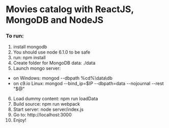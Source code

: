 # Movies catalog with ReactJS, MongoDB and NodeJS

### To run:
1. install mongodb
2. You should use node 6.1.0 to be safe
3. run: npm install
4. Create folder for MongoDB data: ./data
5. Launch mongo server: 
  - on Windows: mongod --dbpath %cd%\data\db
  - on c9.io Linux: mongod --bind_ip=$IP --dbpath=data --nojournal --rest "$@"
6. Load dummy content: npm run loadData
7. Build source: npm run webpack
8. Start server: node server/index.js
9. Go to: http://localhost:3000
10. Enjoy!
